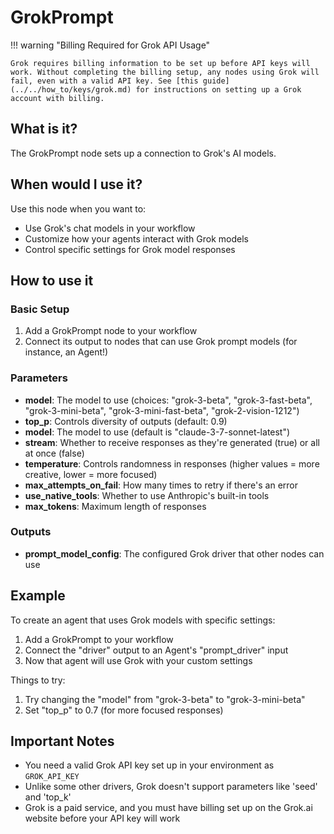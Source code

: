 # GrokPrompt

!!! warning "Billing Required for Grok API Usage"

    Grok requires billing information to be set up before API keys will work. Without completing the billing setup, any nodes using Grok will fail, even with a valid API key. See [this guide](../../how_to/keys/grok.md) for instructions on setting up a Grok account with billing.

## What is it?

The GrokPrompt node sets up a connection to Grok's AI models.

## When would I use it?

Use this node when you want to:

- Use Grok's chat models in your workflow
- Customize how your agents interact with Grok models
- Control specific settings for Grok model responses

## How to use it

### Basic Setup

1. Add a GrokPrompt node to your workflow
1. Connect its output to nodes that can use Grok prompt models (for instance, an Agent!)

### Parameters

- **model**: The model to use (choices: "grok-3-beta", "grok-3-fast-beta", "grok-3-mini-beta", "grok-3-mini-fast-beta", "grok-2-vision-1212")
- **top_p**: Controls diversity of outputs (default: 0.9)
- **model**: The model to use (default is "claude-3-7-sonnet-latest")
- **stream**: Whether to receive responses as they're generated (true) or all at once (false)
- **temperature**: Controls randomness in responses (higher values = more creative, lower = more focused)
- **max_attempts_on_fail**: How many times to retry if there's an error
- **use_native_tools**: Whether to use Anthropic's built-in tools
- **max_tokens**: Maximum length of responses

### Outputs

- **prompt_model_config**: The configured Grok driver that other nodes can use

## Example

To create an agent that uses Grok models with specific settings:

1. Add a GrokPrompt to your workflow
1. Connect the "driver" output to an Agent's "prompt_driver" input
1. Now that agent will use Grok with your custom settings

Things to try:

1. Try changing the "model" from "grok-3-beta" to "grok-3-mini-beta"
1. Set "top_p" to 0.7 (for more focused responses)

## Important Notes

- You need a valid Grok API key set up in your environment as `GROK_API_KEY`
- Unlike some other drivers, Grok doesn't support parameters like 'seed' and 'top_k'
- Grok is a paid service, and you must have billing set up on the Grok.ai website before your API key will work
